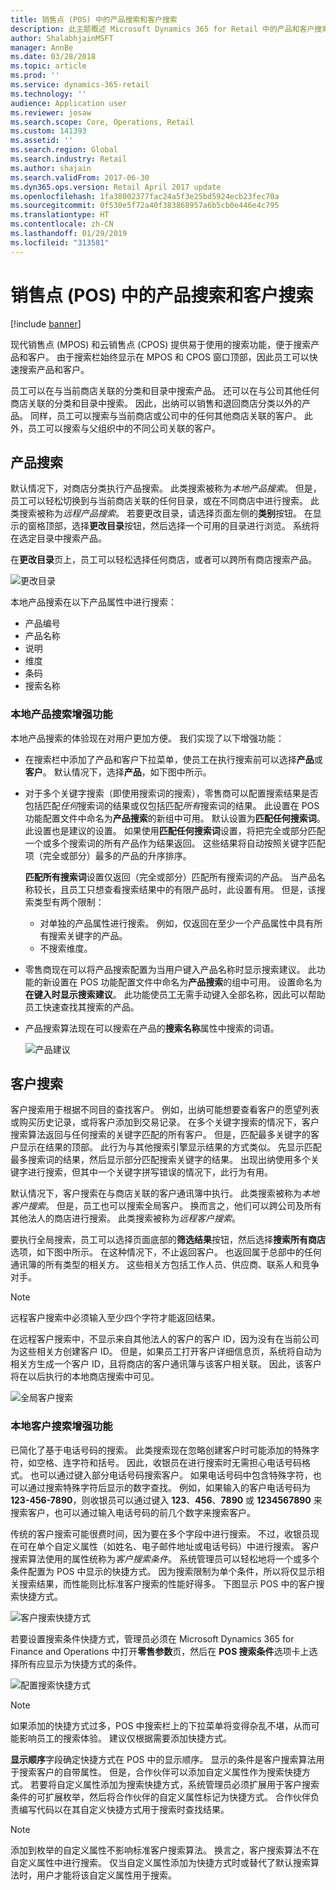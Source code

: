 ```yaml
---
title: 销售点 (POS) 中的产品搜索和客户搜索
description: 此主题概述 Microsoft Dynamics 365 for Retail 中的产品和客户搜索的增强功能。
author: ShalabhjainMSFT
manager: AnnBe
ms.date: 03/28/2018
ms.topic: article
ms.prod: ''
ms.service: dynamics-365-retail
ms.technology: ''
audience: Application user
ms.reviewer: josaw
ms.search.scope: Core, Operations, Retail
ms.custom: 141393
ms.assetid: ''
ms.search.region: Global
ms.search.industry: Retail
ms.author: shajain
ms.search.validFrom: 2017-06-30
ms.dyn365.ops.version: Retail April 2017 update
ms.openlocfilehash: 1fa38002377fac24a5f3e25bd5924ecb23fec70a
ms.sourcegitcommit: 0f530e5f72a40f383868957a6b5cb0e446e4c795
ms.translationtype: HT
ms.contentlocale: zh-CN
ms.lasthandoff: 01/29/2019
ms.locfileid: "313581"
---
```

# <a name="product-search-and-customer-search-in-the-point-of-sale-pos"></a>销售点 (POS) 中的产品搜索和客户搜索

[!include [banner](includes/banner.md)]

现代销售点 (MPOS) 和云销售点 (CPOS) 提供易于使用的搜索功能，便于搜索产品和客户。 由于搜索栏始终显示在 MPOS 和 CPOS 窗口顶部，因此员工可以快速搜索产品和客户。

员工可以在与当前商店关联的分类和目录中搜索产品。 还可以在与公司其他任何商店关联的分类和目录中搜索。 因此，出纳可以销售和退回商店分类以外的产品。 同样，员工可以搜索与当前商店或公司中的任何其他商店关联的客户。 此外，员工可以搜索与父组织中的不同公司关联的客户。

## <a name="product-search"></a>产品搜索

默认情况下，对商店分类执行产品搜索。 此类搜索被称为*本地产品搜索*。 但是，员工可以轻松切换到与当前商店关联的任何目录，或在不同商店中进行搜索。 此类搜索被称为*远程产品搜索*。 若要更改目录，请选择页面左侧的**类别**按钮。 在显示的窗格顶部，选择**更改目录**按钮，然后选择一个可用的目录进行浏览。 系统将在选定目录中搜索产品。

在**更改目录**页上，员工可以轻松选择任何商店，或者可以跨所有商店搜索产品。

![更改目录](./media/Changecatalog.png "更改目录")
 
本地产品搜索在以下产品属性中进行搜索：

- 产品编号
- 产品名称
- 说明
- 维度
- 条码
- 搜索名称

### <a name="enhancements-to-local-product-searches"></a>本地产品搜索增强功能

本地产品搜索的体验现在对用户更加方便。 我们实现了以下增强功能：

- 在搜索栏中添加了产品和客户下拉菜单，使员工在执行搜索前可以选择**产品**或**客户**。 默认情况下，选择**产品**，如下图中所示。
- 对于多个关键字搜索（即使用搜索词的搜索），零售商可以配置搜索结果是否包括匹配*任何*搜索词的结果或仅包括匹配*所有*搜索词的结果。 此设置在 POS 功能配置文件中命名为**产品搜索**的新组中可用。 默认设置为**匹配任何搜索词**。 此设置也是建议的设置。 如果使用**匹配任何搜索词**设置，将把完全或部分匹配一个或多个搜索词的所有产品作为结果返回。 这些结果将自动按照关键字匹配项（完全或部分）最多的产品的升序排序。

    **匹配所有搜索词**设置仅返回（完全或部分）匹配所有搜索词的产品。 当产品名称较长，且员工只想查看搜索结果中的有限产品时，此设置有用。 但是，该搜索类型有两个限制：

    - 对单独的产品属性进行搜索。 例如，仅返回在至少一个产品属性中具有所有搜索关键字的产品。
    - 不搜索维度。

- 零售商现在可以将产品搜索配置为当用户键入产品名称时显示搜索建议。 此功能的新设置在 POS 功能配置文件中命名为**产品搜索**的组中可用。 设置命名为**在键入时显示搜索建议**。 此功能使员工无需手动键入全部名称，因此可以帮助员工快速查找其搜索的产品。
- 产品搜索算法现在可以搜索在产品的**搜索名称**属性中搜索的词语。

    ![产品建议](./media/Productsuggestions.png "产品建议")

## <a name="customer-search"></a>客户搜索

客户搜索用于根据不同目的查找客户。 例如，出纳可能想要查看客户的愿望列表或购买历史记录，或将客户添加到交易记录。 在多个关键字搜索的情况下，客户搜索算法返回与任何搜索的关键字匹配的所有客户。 但是，匹配最多关键字的客户显示在结果的顶部。 此行为与其他搜索引擎显示结果的方式类似。 先显示匹配最多搜索词的结果，然后显示部分匹配搜索关键字的结果。 出现出纳使用多个关键字进行搜索，但其中一个关键字拼写错误的情况下，此行为有用。

默认情况下，客户搜索在与商店关联的客户通讯簿中执行。 此类搜索被称为*本地客户搜索*。 但是，员工也可以搜索全局客户。 换而言之，他们可以跨公司及所有其他法人的商店进行搜索。 此类搜索被称为*远程客户搜索*。

要执行全局搜索，员工可以选择页面底部的**筛选结果**按钮，然后选择**搜索所有商店**选项，如下图中所示。 在这种情况下，不止返回客户。 也返回属于总部中的任何通讯簿的所有类型的相关方。 这些相关方包括工作人员、供应商、联系人和竞争对手。

> [!NOTE]
> 远程客户搜索中必须输入至少四个字符才能返回结果。

在远程客户搜索中，不显示来自其他法人的客户的客户 ID，因为没有在当前公司为这些相关方创建客户 ID。 但是，如果员工打开客户详细信息页，系统将自动为相关方生成一个客户 ID，且将商店的客户通讯簿与该客户相关联。 因此，该客户将在以后执行的本地商店搜索中可见。

![全局客户搜索](./media/Globalcustomersearch.png "全局客户搜索")

### <a name="enhancements-to-local-customer-search"></a>本地客户搜索增强功能

已简化了基于电话号码的搜索。 此类搜索现在忽略创建客户时可能添加的特殊字符，如空格、连字符和括号。 因此，收银员在进行搜索时无需担心电话号码格式。 也可以通过键入部分电话号码搜索客户。 如果电话号码中包含特殊字符，也可以通过搜索特殊字符后显示的数字查找。 例如，如果输入的客户电话号码为 **123-456-7890**，则收银员可以通过键入 **123**、**456**、**7890** 或 **1234567890** 来搜索客户，也可以通过输入电话号码的前几个数字来搜索客户。

传统的客户搜索可能很费时间，因为要在多个字段中进行搜索。 不过，收银员现在可在单个自定义属性（如姓名、电子邮件地址或电话号码）中进行搜索。 客户搜索算法使用的属性统称为*客户搜索条件*。 系统管理员可以轻松地将一个或多个条件配置为 POS 中显示的快捷方式。 因为搜索限制为单个条件，所以将仅显示相关搜索结果，而性能则比标准客户搜索的性能好得多。 下图显示 POS 中的客户搜索快捷方式。

![客户搜索快捷方式](./media/SearchShortcutsPOS.png "客户搜索快捷方式")

若要设置搜索条件快捷方式，管理员必须在 Microsoft Dynamics 365 for Finance and Operations 中打开**零售参数**页，然后在 **POS 搜索条件**选项卡上选择所有应显示为快捷方式的条件。

![配置搜索快捷方式](./media/ConfigureShortcutsAX.png "配置搜索快捷方式")

> [!NOTE]
> 如果添加的快捷方式过多，POS 中搜索栏上的下拉菜单将变得杂乱不堪，从而可能影响员工的搜索体验。 建议仅根据需要添加快捷方式。

**显示顺序**字段确定快捷方式在 POS 中的显示顺序。 显示的条件是客户搜索算法用于搜索客户的自带属性。 但是，合作伙伴可以添加自定义属性作为搜索快捷方式。 若要将自定义属性添加为搜索快捷方式，系统管理员必须扩展用于客户搜索条件的可扩展枚举，然后将合作伙伴的自定义属性标记为快捷方式。 合作伙伴负责编写代码以在其自定义快捷方式用于搜索时查找结果。

> [!NOTE]
> 添加到枚举的自定义属性不影响标准客户搜索算法。 换言之，客户搜索算法不在自定义属性中进行搜索。 仅当自定义属性添加为快捷方式时或替代了默认搜索算法时，用户才能将该自定义属性用于搜索。
